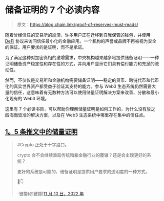 # 储备证明的 7 个必读内容

> 原文：<https://blog.chain.link/proof-of-reserves-must-reads/>

随着曾经信任的交易所的崩溃，许多用户正在迁移到自我保管的钱包，并使用 [DeFi](https://chain.link/education/defi#:~:text=Chainlink%20allows%20DeFi%20developers%20to,contract's%20correct%20and%20timely%20execution.) 协议来访问信任最小化的金融应用。一个机构的声誉或品牌不再被视为安全的保证。用户要求的是证明，而不是承诺。

为了满足这种对加密真相的激增需求，中央机构越来越多地提供储备证明——一种证明储备资产稳定性和存在性的方式，并向用户显示它们具有偿付能力和充足的流动性。

然而，不仅仅是交易所和金融机构需要储备证明——稳定的货币、跨链代币和代币化的真实世界资产都受益于验证其支持的能力。参与 Web3 生态系统仍然需要大量的信任，这意味着有无数种方法可以使用储量证明解决方案来改善、分散和最小化现有的 Web3 环境。

这里有 7 个必读书目，可以帮助你理解储量证明是如何工作的，为什么没有放之四海而皆准的解决方案，以及在 Web3 生态系统中哪里存在集中的信任点。

## [1。5 条推文中的储量证明](https://twitter.com/chainlink/status/1590805758643519488?s=20&t=RzY6mb2oAuoUnQkvgqytaA)

> #Crypto 正处于十字路口。
> 
> crypto 会不会继续重蹈传统暗箱金融行业的覆辙？还是会出现更好的系统？
> 
> 更好的系统是可能的，储备证明是提供用户要求的透明度的一种方式。
> 
> 🧵👇
> 
> -链接(@链接)[11 月 10 日、2022 年](https://twitter.com/chainlink/status/1590805758643519488?ref_src=twsrc%5Etfw)